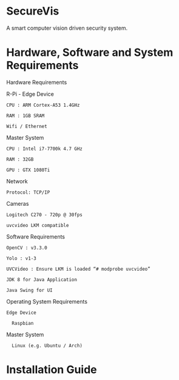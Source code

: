 # SecureVis
A smart computer vision driven security system.

# Hardware, Software and System Requirements 

Hardware Requirements

  R-Pi - Edge Device

    CPU : ARM Cortex-A53 1.4GHz

    RAM : 1GB SRAM

    Wifi / Ethernet

  Master System

    CPU : Intel i7-7700k 4.7 GHz

    RAM : 32GB

    GPU : GTX 1080Ti

  Network 

    Protocol: TCP/IP

  Cameras

    Logitech C270 - 720p @ 30fps

    uvcvideo LKM compatible  

  Software Requirements

    OpenCV : v3.3.0

    Yolo : v1-3	

    UVCVideo : Ensure LKM is loaded “# modprobe uvcvideo”

    JDK 8 for Java Application

    Java Swing for UI

  Operating System Requirements

    Edge Device

      Raspbian

   Master System

      Linux (e.g. Ubuntu / Arch)


# Installation Guide

